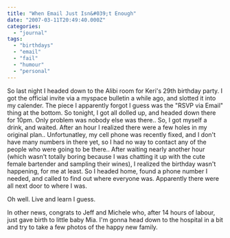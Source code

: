 ```yaml
---
title: "When Email Just Isn&#039;t Enough"
date: "2007-03-11T20:49:40.000Z"
categories: 
  - "journal"
tags: 
  - "birthdays"
  - "email"
  - "fail"
  - "humour"
  - "personal"
---
```


So last night I headed down to the Alibi room for Keri's 29th birthday party. I got the official invite via a myspace bulletin a while ago, and slotted it into my calender. The piece I apparently forgot I guess was the "RSVP via Email" thing at the bottom. So tonight, I got all dolled up, and headed down there for 10pm. Only problem was nobody else was there.. So, I got myself a drink, and waited. After an hour I realized there were a few holes in my original plan.. Unfortunatley, my cell phone was recently fixed, and I don't have many numbers in there yet, so I had no way to contact any of the people who were going to be there.. After waiting nearly another hour (which wasn't totally boring because I was chatting it up with the cute female bartender and sampling their wines), I realized the birthday wasn't happening, for me at least. So I headed home, found a phone number I needed, and called to find out where everyone was. Apparently there were all next door to where I was.

Oh well. Live and learn I guess.

In other news, congrats to Jeff and Michele who, after 14 hours of labour, just gave birth to little baby Mia. I'm gonna head down to the hospital in a bit and try to take a few photos of the happy new family.
